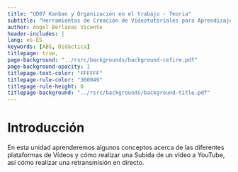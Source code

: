 ```yaml
---
title: "UD07 Kanban y Organización en el trabajo - Teoria"
subtitle: "Herramientas de Creación de Vídeotutoriales para Aprendizaje Basado en Servicios"
author: Angel Berlanas Vicente
header-includes: |
lang: es-ES
keywords: [ABS, Didáctica]
titlepage: true,
page-background: "../rsrc/backgrounds/background-cefire.pdf"
page-background-opacity: 1
titlepage-text-color: "FFFFFF"
titlepage-rule-color: "360049"
titlepage-rule-height: 0
titlepage-background: "../rsrc/backgrounds/background-title.pdf"
---
```


# Introducción

En esta unidad aprenderemos algunos conceptos acerca de las diferentes plataformas de Vídeos y cómo realizar una Subida de un vídeo a YouTube, así cómo realizar una retransmisión en directo.
